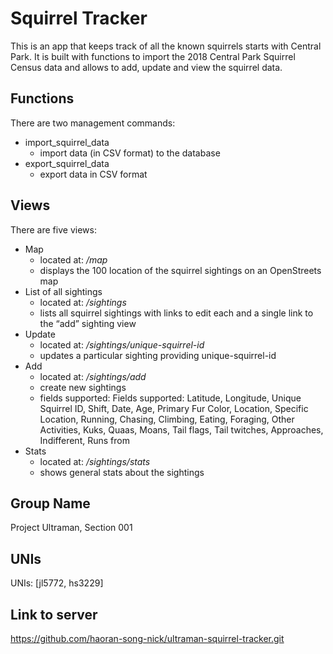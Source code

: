 # Squirrel Tracker
This is an app that keeps track of all the known squirrels starts with Central Park. It is built with functions to import the 2018 Central Park Squirrel Census data and allows to add, update and view the squirrel data.

## Functions
There are two management commands:
- import_squirrel_data
  * import data (in CSV format) to the database
- export_squirrel_data
  * export data in CSV format
 
## Views
There are five views:
- Map
  * located at: */map*
  * displays the 100 location of the squirrel sightings on an OpenStreets map
- List of all sightings
  * located at: */sightings*
  * lists all squirrel sightings with links to edit each and a single link to the “add” sighting view
- Update
  * located at: */sightings/unique-squirrel-id*
  * updates a particular sighting providing unique-squirrel-id
- Add
  * located at: */sightings/add*
  * create new sightings
  * fields supported: Fields supported: Latitude, Longitude, Unique Squirrel ID, Shift, Date, Age, Primary Fur Color, Location, Specific Location, Running, Chasing, Climbing, Eating, Foraging, Other Activities, Kuks, Quaas, Moans, Tail flags, Tail twitches, Approaches, Indifferent, Runs from
- Stats
  * located at: */sightings/stats*
  * shows general stats about the sightings
   
## Group Name
Project Ultraman, Section 001

## UNIs
UNIs: [jl5772, hs3229]

## Link to server
https://github.com/haoran-song-nick/ultraman-squirrel-tracker.git
